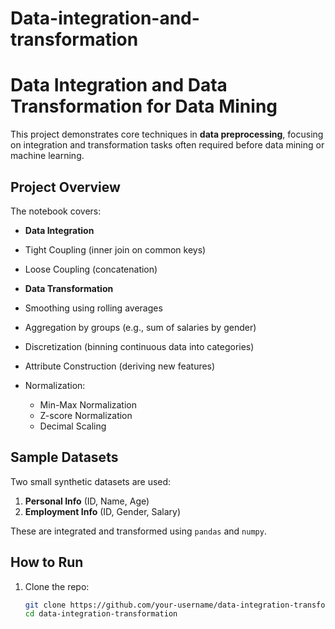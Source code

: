 # Data-integration-and-transformation
# Data Integration and Data Transformation for Data Mining

This project demonstrates core techniques in **data preprocessing**, focusing on integration and transformation tasks often required before data mining or machine learning.

## Project Overview

The notebook covers:

-  **Data Integration**
  - Tight Coupling (inner join on common keys)
  - Loose Coupling (concatenation)
  
-  **Data Transformation**
  - Smoothing using rolling averages
  - Aggregation by groups (e.g., sum of salaries by gender)
  - Discretization (binning continuous data into categories)
  - Attribute Construction (deriving new features)
  - Normalization:
    - Min-Max Normalization
    - Z-score Normalization
    - Decimal Scaling

##  Sample Datasets

Two small synthetic datasets are used:

1. **Personal Info** (ID, Name, Age)
2. **Employment Info** (ID, Gender, Salary)

These are integrated and transformed using `pandas` and `numpy`.

## How to Run

1. Clone the repo:
   ```bash
   git clone https://github.com/your-username/data-integration-transformation.git
   cd data-integration-transformation
